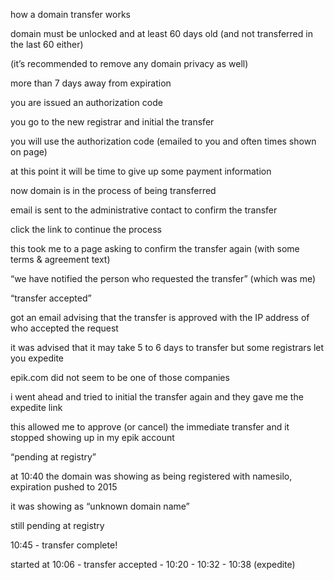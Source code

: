 how a domain transfer works

domain must be unlocked and at least 60 days old (and not transferred in the last 60 either)

 (it’s recommended to remove any domain privacy as well)

more than 7 days away from expiration

you are issued an authorization code

you go to the new registrar and initial the transfer

you will use the authorization code (emailed to you and often times shown on page)

at this point it will be time to give up some payment information

now domain is in the process of being transferred

email is sent to the administrative contact to confirm the transfer

click the link to continue the process

this took me to a page asking to confirm the transfer again (with some terms & agreement text)

“we have notified the person who requested the transfer” (which was me)

“transfer accepted”

got an email advising that the transfer is approved with the IP address of who accepted the request

it was advised that it may take 5 to 6 days to transfer but some registrars let you expedite

epik.com did not seem to be one of those companies

i went ahead and tried to initial the transfer again and they gave me the expedite link

this allowed me to approve (or cancel) the immediate transfer and it stopped showing up in my epik account

“pending at registry”

at 10:40 the domain was showing as being registered with namesilo, expiration pushed to 2015

it was showing as “unknown domain name”

still pending at registry

10:45 - transfer complete!


started at 10:06 - transfer accepted - 10:20 - 10:32 - 10:38 (expedite)

